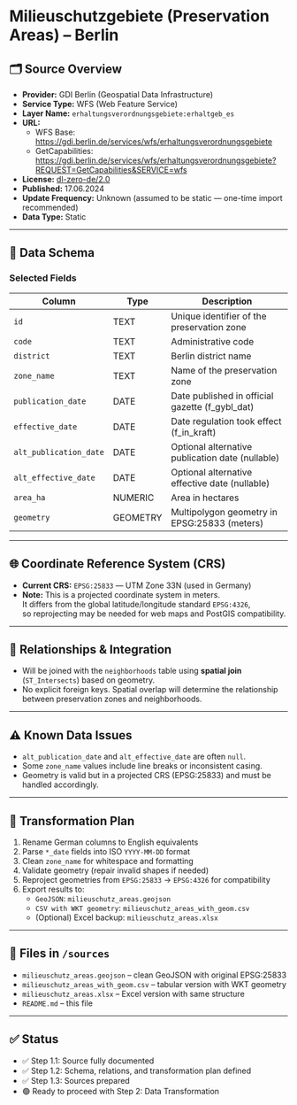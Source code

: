 # Milieuschutzgebiete (Preservation Areas) – Berlin

## 🗂 Source Overview

- **Provider:** GDI Berlin (Geospatial Data Infrastructure)
- **Service Type:** WFS (Web Feature Service)
- **Layer Name:** `erhaltungsverordnungsgebiete:erhaltgeb_es`
- **URL:**  
  - WFS Base: https://gdi.berlin.de/services/wfs/erhaltungsverordnungsgebiete  
  - GetCapabilities: https://gdi.berlin.de/services/wfs/erhaltungsverordnungsgebiete?REQUEST=GetCapabilities&SERVICE=wfs
- **License:** [dl-zero-de/2.0](https://www.govdata.de/dl-de/zero-2-0)
- **Published:** 17.06.2024
- **Update Frequency:** Unknown (assumed to be static — one-time import recommended)
- **Data Type:** Static

---

## 🧱 Data Schema

### Selected Fields

| Column                 | Type      | Description                                         |
|------------------------|-----------|-----------------------------------------------------|
| `id`                   | TEXT      | Unique identifier of the preservation zone         |
| `code`                 | TEXT      | Administrative code                                |
| `district`             | TEXT      | Berlin district name                               |
| `zone_name`            | TEXT      | Name of the preservation zone                      |
| `publication_date`     | DATE      | Date published in official gazette (f_gybl_dat)    |
| `effective_date`       | DATE      | Date regulation took effect (f_in_kraft)           |
| `alt_publication_date` | DATE      | Optional alternative publication date (nullable)   |
| `alt_effective_date`   | DATE      | Optional alternative effective date (nullable)     |
| `area_ha`              | NUMERIC   | Area in hectares                                   |
| `geometry`             | GEOMETRY  | Multipolygon geometry in EPSG:25833 (meters)       |

---

## 🌐 Coordinate Reference System (CRS)

- **Current CRS:** `EPSG:25833` — UTM Zone 33N (used in Germany)
- **Note:** This is a projected coordinate system in meters.  
  It differs from the global latitude/longitude standard `EPSG:4326`,  
  so reprojecting may be needed for web maps and PostGIS compatibility.

---

## 🔗 Relationships & Integration

- Will be joined with the `neighborhoods` table using **spatial join** (`ST_Intersects`) based on geometry.
- No explicit foreign keys. Spatial overlap will determine the relationship between preservation zones and neighborhoods.

---

## ⚠️ Known Data Issues

- `alt_publication_date` and `alt_effective_date` are often `null`.
- Some `zone_name` values include line breaks or inconsistent casing.
- Geometry is valid but in a projected CRS (EPSG:25833) and must be handled accordingly.

---

## 🔄 Transformation Plan

1. Rename German columns to English equivalents
2. Parse `*_date` fields into ISO `YYYY-MM-DD` format
3. Clean `zone_name` for whitespace and formatting
4. Validate geometry (repair invalid shapes if needed)
5. Reproject geometries from `EPSG:25833` → `EPSG:4326` for compatibility
6. Export results to:
   - `GeoJSON`: `milieuschutz_areas.geojson`
   - `CSV with WKT geometry`: `milieuschutz_areas_with_geom.csv`
   - (Optional) Excel backup: `milieuschutz_areas.xlsx`

---

## 📁 Files in `/sources`

- `milieuschutz_areas.geojson` – clean GeoJSON with original EPSG:25833
- `milieuschutz_areas_with_geom.csv` – tabular version with WKT geometry
- `milieuschutz_areas.xlsx` – Excel version with same structure
- `README.md` – this file

---

## ✅ Status

- ✅ Step 1.1: Source fully documented  
- ✅ Step 1.2: Schema, relations, and transformation plan defined  
- ✅ Step 1.3: Sources prepared  
- 🟢 Ready to proceed with Step 2: Data Transformation
